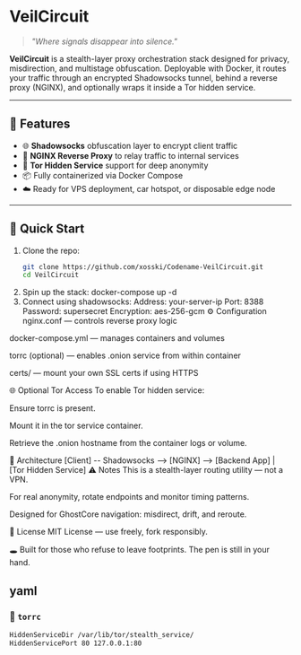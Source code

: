 # VeilCircuit

> *"Where signals disappear into silence."*

**VeilCircuit** is a stealth-layer proxy orchestration stack designed for privacy, misdirection, and multistage obfuscation. Deployable with Docker, it routes your traffic through an encrypted Shadowsocks tunnel, behind a reverse proxy (NGINX), and optionally wraps it inside a Tor hidden service.

---

## 🔐 Features

- 🌐 **Shadowsocks** obfuscation layer to encrypt client traffic
- 🔄 **NGINX Reverse Proxy** to relay traffic to internal services
- 🧅 **Tor Hidden Service** support for deep anonymity
- 📦 Fully containerized via Docker Compose
- ☁️ Ready for VPS deployment, car hotspot, or disposable edge node

---

## 🚀 Quick Start

1. Clone the repo:
   ```bash
   git clone https://github.com/xosski/Codename-VeilCircuit.git
   cd VeilCircuit
2. Spin up the stack:
docker-compose up -d
3. Connect using shadowsocks:
Address: your-server-ip
Port: 8388
Password: supersecret
Encryption: aes-256-gcm
⚙️ Configuration
nginx.conf — controls reverse proxy logic

docker-compose.yml — manages containers and volumes

torrc (optional) — enables .onion service from within container

certs/ — mount your own SSL certs if using HTTPS

🌐 Optional Tor Access
To enable Tor hidden service:

Ensure torrc is present.

Mount it in the tor service container.

Retrieve the .onion hostname from the container logs or volume.

🔁 Architecture
[Client] -- Shadowsocks --> [NGINX] --> [Backend App]
                             |
                         [Tor Hidden Service]
⚠️ Notes
This is a stealth-layer routing utility — not a VPN.

For real anonymity, rotate endpoints and monitor timing patterns.

Designed for GhostCore navigation: misdirect, drift, and reroute.

📄 License
MIT License — use freely, fork responsibly.

🕳️ Built for those who refuse to leave footprints. The pen is still in your hand.

yaml
---

### 🧅 `torrc`

```bash
HiddenServiceDir /var/lib/tor/stealth_service/
HiddenServicePort 80 127.0.0.1:80
